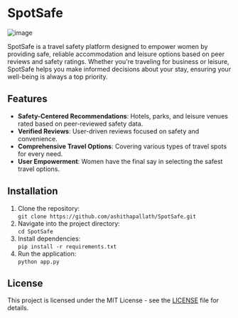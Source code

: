 
# SpotSafe

![image](https://github.com/user-attachments/assets/f073eed6-d86e-4903-bf67-d3fbfa47d8f3)

SpotSafe is a travel safety platform designed to empower women by providing safe, reliable accommodation and leisure options based on peer reviews and safety ratings. Whether you're traveling for business or leisure, SpotSafe helps you make informed decisions about your stay, ensuring your well-being is always a top priority.



## Features

- **Safety-Centered Recommendations**: Hotels, parks, and leisure venues rated based on peer-reviewed safety data.
- **Verified Reviews**: User-driven reviews focused on safety and convenience.
- **Comprehensive Travel Options**: Covering various types of travel spots for every need.
- **User Empowerment**: Women have the final say in selecting the safest travel options.



## Installation

1. Clone the repository:  
   `git clone https://github.com/ashithapallath/SpotSafe.git`
2. Navigate into the project directory:  
   `cd SpotSafe`
3. Install dependencies:  
   `pip install -r requirements.txt`
4. Run the application:  
   `python app.py`



## License

This project is licensed under the MIT License - see the [LICENSE](LICENSE) file for details.



